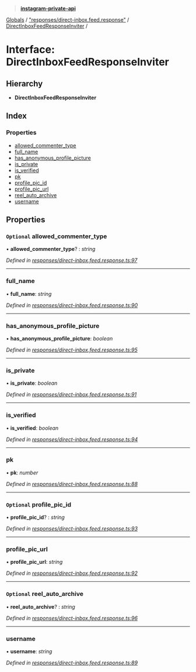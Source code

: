 > **[instagram-private-api](../README.md)**

[Globals](../README.md) / ["responses/direct-inbox.feed.response"](../modules/_responses_direct_inbox_feed_response_.md) / [DirectInboxFeedResponseInviter](_responses_direct_inbox_feed_response_.directinboxfeedresponseinviter.md) /

# Interface: DirectInboxFeedResponseInviter

## Hierarchy

* **DirectInboxFeedResponseInviter**

## Index

### Properties

* [allowed_commenter_type](_responses_direct_inbox_feed_response_.directinboxfeedresponseinviter.md#optional-allowed_commenter_type)
* [full_name](_responses_direct_inbox_feed_response_.directinboxfeedresponseinviter.md#full_name)
* [has_anonymous_profile_picture](_responses_direct_inbox_feed_response_.directinboxfeedresponseinviter.md#has_anonymous_profile_picture)
* [is_private](_responses_direct_inbox_feed_response_.directinboxfeedresponseinviter.md#is_private)
* [is_verified](_responses_direct_inbox_feed_response_.directinboxfeedresponseinviter.md#is_verified)
* [pk](_responses_direct_inbox_feed_response_.directinboxfeedresponseinviter.md#pk)
* [profile_pic_id](_responses_direct_inbox_feed_response_.directinboxfeedresponseinviter.md#optional-profile_pic_id)
* [profile_pic_url](_responses_direct_inbox_feed_response_.directinboxfeedresponseinviter.md#profile_pic_url)
* [reel_auto_archive](_responses_direct_inbox_feed_response_.directinboxfeedresponseinviter.md#optional-reel_auto_archive)
* [username](_responses_direct_inbox_feed_response_.directinboxfeedresponseinviter.md#username)

## Properties

### `Optional` allowed_commenter_type

• **allowed_commenter_type**? : *string*

*Defined in [responses/direct-inbox.feed.response.ts:97](https://github.com/dilame/instagram-private-api/blob/01eb399/src/responses/direct-inbox.feed.response.ts#L97)*

___

###  full_name

• **full_name**: *string*

*Defined in [responses/direct-inbox.feed.response.ts:90](https://github.com/dilame/instagram-private-api/blob/01eb399/src/responses/direct-inbox.feed.response.ts#L90)*

___

###  has_anonymous_profile_picture

• **has_anonymous_profile_picture**: *boolean*

*Defined in [responses/direct-inbox.feed.response.ts:95](https://github.com/dilame/instagram-private-api/blob/01eb399/src/responses/direct-inbox.feed.response.ts#L95)*

___

###  is_private

• **is_private**: *boolean*

*Defined in [responses/direct-inbox.feed.response.ts:91](https://github.com/dilame/instagram-private-api/blob/01eb399/src/responses/direct-inbox.feed.response.ts#L91)*

___

###  is_verified

• **is_verified**: *boolean*

*Defined in [responses/direct-inbox.feed.response.ts:94](https://github.com/dilame/instagram-private-api/blob/01eb399/src/responses/direct-inbox.feed.response.ts#L94)*

___

###  pk

• **pk**: *number*

*Defined in [responses/direct-inbox.feed.response.ts:88](https://github.com/dilame/instagram-private-api/blob/01eb399/src/responses/direct-inbox.feed.response.ts#L88)*

___

### `Optional` profile_pic_id

• **profile_pic_id**? : *string*

*Defined in [responses/direct-inbox.feed.response.ts:93](https://github.com/dilame/instagram-private-api/blob/01eb399/src/responses/direct-inbox.feed.response.ts#L93)*

___

###  profile_pic_url

• **profile_pic_url**: *string*

*Defined in [responses/direct-inbox.feed.response.ts:92](https://github.com/dilame/instagram-private-api/blob/01eb399/src/responses/direct-inbox.feed.response.ts#L92)*

___

### `Optional` reel_auto_archive

• **reel_auto_archive**? : *string*

*Defined in [responses/direct-inbox.feed.response.ts:96](https://github.com/dilame/instagram-private-api/blob/01eb399/src/responses/direct-inbox.feed.response.ts#L96)*

___

###  username

• **username**: *string*

*Defined in [responses/direct-inbox.feed.response.ts:89](https://github.com/dilame/instagram-private-api/blob/01eb399/src/responses/direct-inbox.feed.response.ts#L89)*